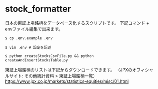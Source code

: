# stock_formatter
日本の東証上場銘柄をデータベース化するスクリプトです。
下記コマンド + envファイル編集で出来ます。

```
$ cp .env.example .env

$ vim .env # 設定を記述

$ python createStocksCsvFile.py && python createAndInsertStocksTable.py
```

東証上場銘柄のリストは下記からダウンロードできます。
（JPXのオフィシャルサイト: その他統計資料 > 東証上場銘柄一覧）
https://www.jpx.co.jp/markets/statistics-equities/misc/01.html
